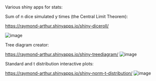 Various shiny apps for stats:

Sum of n dice simulated y times (the Central Limit Theorem):

https://raymond-arthur.shinyapps.io/shiny-diceroll/

![image](https://github.com/raymond-arthur/shinystats/assets/144548341/c48a1a05-ce88-4931-9e58-4d48d7f33484)


Tree diagram creator:

https://raymond-arthur.shinyapps.io/shiny-treediagram/
![image](https://github.com/raymond-arthur/shinystats/assets/144548341/3eda03b6-5ce6-4aff-9752-f93c38823532)


Standard and t distribution interactive plots:

https://raymond-arthur.shinyapps.io/shiny-norm-t-distribution/
![image](https://github.com/raymond-arthur/shinystats/assets/144548341/7ffbd918-9701-4aa1-8a85-aadbc97a88ad)
